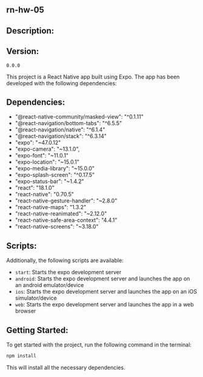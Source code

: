 ## rn-hw-05

## Description:

## Version:

`0.0.0`

This project is a React Native app built using Expo. The app has been developed with the following dependencies:

## Dependencies:

- "@react-native-community/masked-view": "^0.1.11"
- "@react-navigation/bottom-tabs": "^6.5.5"
- "@react-navigation/native": "^6.1.4"
- "@react-navigation/stack": "^6.3.14"
- "expo": "~47.0.12"
- "expo-camera": "~13.1.0",
- "expo-font": "~11.0.1"
- "expo-location": "~15.0.1"
- "expo-media-library": "~15.0.0"
- "expo-splash-screen": "^0.17.5"
- "expo-status-bar": "~1.4.2"
- "react": "18.1.0"
- "react-native": "0.70.5"
- "react-native-gesture-handler": "~2.8.0"
- "react-native-maps": "1.3.2"
- "react-native-reanimated": "~2.12.0"
- "react-native-safe-area-context": "4.4.1"
- "react-native-screens": "~3.18.0"

## Scripts:

Additionally, the following scripts are available:

- `start`: Starts the expo development server
- `android`: Starts the expo development server and launches the app on an android emulator/device
- `ios`: Starts the expo development server and launches the app on an iOS simulator/device
- `web`: Starts the expo development server and launches the app in a web browser

## Getting Started:

To get started with the project, run the following command in the terminal:

```bash
npm install
```

This will install all the necessary dependencies.
